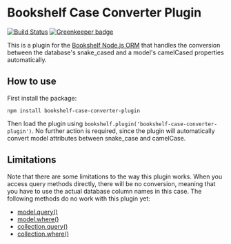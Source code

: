 # Bookshelf Case Converter Plugin

[![Build Status](https://travis-ci.com/bookshelf/case-converter-plugin.svg?branch=master)](https://travis-ci.com/bookshelf/case-converter-plugin) [![Greenkeeper badge](https://badges.greenkeeper.io/bookshelf/case-converter-plugin.svg)](https://greenkeeper.io/)

This is a plugin for the [Bookshelf Node.js ORM](https://bookshelfjs.org/) that handles the conversion between the
database's snake_cased and a model's camelCased properties automatically.

## How to use

First install the package:

    npm install bookshelf-case-converter-plugin

Then load the plugin using `bookshelf.plugin('bookshelf-case-converter-plugin')`. No further action is required, since
the plugin will automatically convert model attributes between snake_case and camelCase.

## Limitations

Note that there are some limitations to the way this plugin works. When you access query methods directly, there will be
no conversion, meaning that you have to use the actual database column names in this case. The following methods do no
work with this plugin yet:

- [model.query()](https://bookshelfjs.org/api.html#Model-instance-query)
- [model.where()](https://bookshelfjs.org/api.html#Model-instance-where)
- [collection.query()](https://bookshelfjs.org/api.html#Collection-instance-query)
- [collection.where()](https://bookshelfjs.org/api.html#Collection-instance-where)
